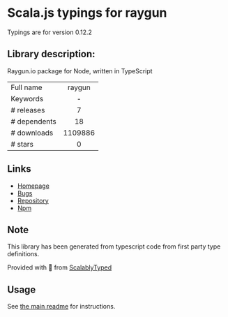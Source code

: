 
# Scala.js typings for raygun

Typings are for version 0.12.2

## Library description:
Raygun.io package for Node, written in TypeScript

|                    |                 |
| ------------------ | :-------------: |
| Full name          | raygun |
| Keywords           | - |
| # releases         | 7 |
| # dependents       | 18 |
| # downloads        | 1109886 |
| # stars            | 0 |

## Links
- [Homepage](https://github.com/MindscapeHQ/raygun4node)
- [Bugs](https://github.com/MindscapeHQ/raygun4node/issues)
- [Repository](https://github.com/MindscapeHQ/raygun4node)
- [Npm](https://www.npmjs.com/package/raygun)
    


## Note
This library has been generated from typescript code from first party type definitions.

Provided with :purple_heart: from [ScalablyTyped](https://github.com/oyvindberg/ScalablyTyped)

## Usage
See [the main readme](../../readme.md) for instructions.


